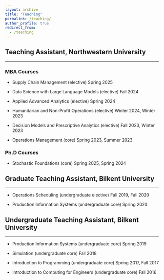 ```yaml
---
layout: archive
title: "Teaching"
permalink: /teaching/
author_profile: true
redirect_from:
  - /teaching
---
```


## Teaching Assistant, Northwestern University 
---

### MBA Courses

* Supply Chain Management (elective)
  Spring 2025

* Data Science with Large Language Models (elective)
  Fall 2024

* Applied Advanced Analytics (elective)
  Spring 2024

* Humanitarian and Non-Profit Operations (elective)
  Winter 2024, Winter 2023

* Decision Models and Prescriptive Analytics (elective)
  Fall 2023, Winter 2023
    
* Operations Management (core)
  Spring 2023, Summer 2023

### Ph.D Courses

* Stochastic Foundations (core)
  Spring 2025, Spring 2024
    
## Graduate Teaching Assistant, Bilkent University
---

* Operations Scheduling (undergraduate elective)
  Fall 2019, Fall 2020

* Production Information Systems (undergraduate core)
  Spring 2020

## Undergraduate Teaching Assistant, Bilkent University
---

* Production Information Systems (undergraduate core)
  Spring 2019
    
* Simulation (undergraduate core)
  Fall 2018

* Introduction to Programming (undergraduate core)
  Spring 2017, Fall 2017
    
* Introduction to Computing for Engineers (undergraduate core)
  Fall 2016
    
